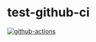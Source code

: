 # test-github-ci

[![github-actions](https://github.com/leojonathanoh/test-github-ci/actions/workflows/ci-master-pr.yml/badge.svg?branch=master)](https://github.com/leojonathanoh/test-github-ci/actions/workflows/ci-master-pr.yml)
